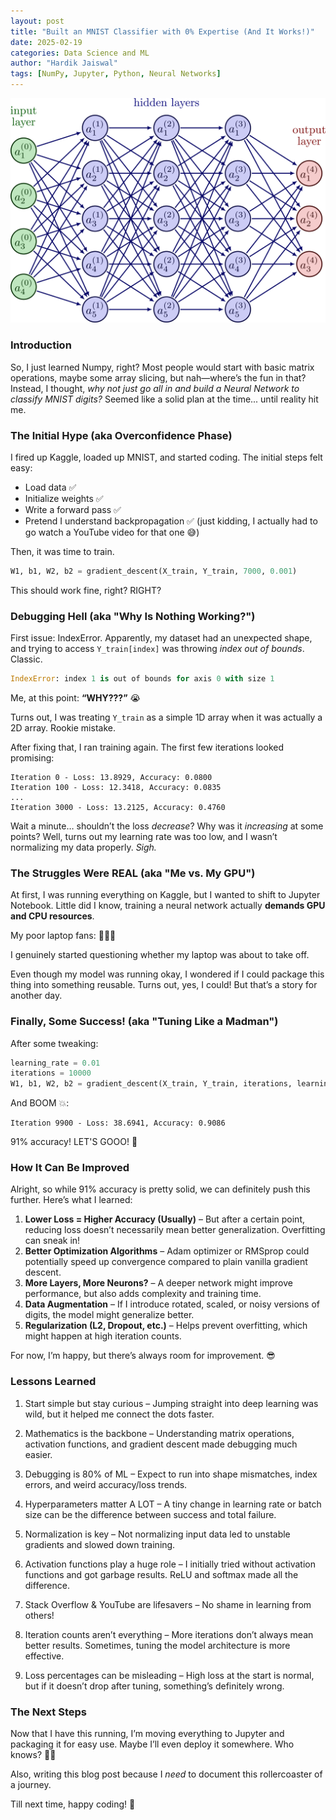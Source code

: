 ```yaml
---
layout: post
title: "Built an MNIST Classifier with 0% Expertise (And It Works!)"
date: 2025-02-19
categories: Data Science and ML
author: "Hardik Jaiswal"
tags: [NumPy, Jupyter, Python, Neural Networks]
---
```


![img](/assets/img/blog_img/neural_network.png)

### Introduction

So, I just learned Numpy, right? Most people would start with basic matrix operations, maybe some array slicing, but nah—where’s the fun in that? Instead, I thought, *why not just go all in and build a Neural Network to classify MNIST digits?* Seemed like a solid plan at the time... until reality hit me.

### The Initial Hype (aka Overconfidence Phase)

I fired up Kaggle, loaded up MNIST, and started coding. The initial steps felt easy: 
- Load data ✅
- Initialize weights ✅
- Write a forward pass ✅
- Pretend I understand backpropagation ✅ (just kidding, I actually had to go watch a YouTube video for that one 😅)

Then, it was time to train.

```python
W1, b1, W2, b2 = gradient_descent(X_train, Y_train, 7000, 0.001)
```

This should work fine, right? RIGHT?

### Debugging Hell (aka "Why Is Nothing Working?")

First issue: IndexError. Apparently, my dataset had an unexpected shape, and trying to access `Y_train[index]` was throwing *index out of bounds*. Classic.

```python
IndexError: index 1 is out of bounds for axis 0 with size 1
```

Me, at this point: **“WHY???”** 😭

Turns out, I was treating `Y_train` as a simple 1D array when it was actually a 2D array. Rookie mistake.

After fixing that, I ran training again. The first few iterations looked promising:

```
Iteration 0 - Loss: 13.8929, Accuracy: 0.0800
Iteration 100 - Loss: 12.3418, Accuracy: 0.0835
...
Iteration 3000 - Loss: 13.2125, Accuracy: 0.4760
```

Wait a minute… shouldn’t the loss *decrease*? Why was it *increasing* at some points? Well, turns out my learning rate was too low, and I wasn’t normalizing my data properly. *Sigh.*

### The Struggles Were REAL (aka "Me vs. My GPU")

At first, I was running everything on Kaggle, but I wanted to shift to Jupyter Notebook. Little did I know, training a neural network actually **demands GPU and CPU resources**. 

My poor laptop fans: **🛫🛫🛫**

I genuinely started questioning whether my laptop was about to take off.

Even though my model was running okay, I wondered if I could package this thing into something reusable. Turns out, yes, I could! But that’s a story for another day.

### Finally, Some Success! (aka "Tuning Like a Madman")

After some tweaking:

```python
learning_rate = 0.01
iterations = 10000
W1, b1, W2, b2 = gradient_descent(X_train, Y_train, iterations, learning_rate)
```

And BOOM 💥:

```
Iteration 9900 - Loss: 38.6941, Accuracy: 0.9086
```

91% accuracy! LET'S GOOO! 🎉

### How It Can Be Improved

Alright, so while 91% accuracy is pretty solid, we can definitely push this further. Here’s what I learned:

1. **Lower Loss = Higher Accuracy (Usually)** – But after a certain point, reducing loss doesn’t necessarily mean better generalization. Overfitting can sneak in! 
2. **Better Optimization Algorithms** – Adam optimizer or RMSprop could potentially speed up convergence compared to plain vanilla gradient descent.
3. **More Layers, More Neurons?** – A deeper network might improve performance, but also adds complexity and training time.
4. **Data Augmentation** – If I introduce rotated, scaled, or noisy versions of digits, the model might generalize better.
5. **Regularization (L2, Dropout, etc.)** – Helps prevent overfitting, which might happen at high iteration counts.

For now, I’m happy, but there’s always room for improvement. 😎

### Lessons Learned

1. Start simple but stay curious – Jumping straight into deep learning was wild, but it helped me connect the dots faster.

2. Mathematics is the backbone – Understanding matrix operations, activation functions, and gradient descent made debugging much easier.

3. Debugging is 80% of ML – Expect to run into shape mismatches, index errors, and weird accuracy/loss trends.

4. Hyperparameters matter A LOT – A tiny change in learning rate or batch size can be the difference between success and total failure.

5. Normalization is key – Not normalizing input data led to unstable gradients and slowed down training.

6. Activation functions play a huge role – I initially tried without activation functions and got garbage results. ReLU and softmax made all the difference.

7. Stack Overflow & YouTube are lifesavers – No shame in learning from others! 

8. Iteration counts aren’t everything – More iterations don’t always mean better results. Sometimes, tuning the model architecture is more effective.

9. Loss percentages can be misleading – High loss at the start is normal, but if it doesn’t drop after tuning, something’s definitely wrong.

### The Next Steps

Now that I have this running, I’m moving everything to Jupyter and packaging it for easy use. Maybe I’ll even deploy it somewhere. Who knows? 🤷‍♂️

Also, writing this blog post because I *need* to document this rollercoaster of a journey. 

Till next time, happy coding! 🚀

